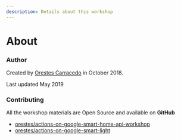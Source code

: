 ```yaml
---
description: Details about this workshop
---
```


# About

### Author

Created by [Orestes Carracedo](https://orestes.io) in October 2018. 

Last updated May 2019

### Contributing

All the workshop materials are Open Source and available on **GitHub**

* [orestes/actions-on-google-smart-home-api-workshop](https://github.com/orestes/actions-on-google-smart-home-api-workshop)
* [orestes/actions-on-google-smart-light](https://github.com/orestes/actions-on-google-smart-light)

